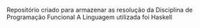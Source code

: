 Repositório criado para armazenar as resolução da Disciplina de Programação Funcional
A Linguagem utilizada foi Haskell

